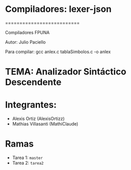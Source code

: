 # Compiladores: lexer-json
==========================

Compiladores FPUNA

Autor: Julio Paciello

Para compilar: gcc anlex.c tablaSimbolos.c -o anlex

# TEMA: Analizador Sintáctico Descendente

# Integrantes:
- Alexis Ortiz (AlexisOrtizz)
- Mathias Villasanti (MathiClaude)

# Ramas
* Tarea 1: `master`
* Tarea 2: `tarea2`

